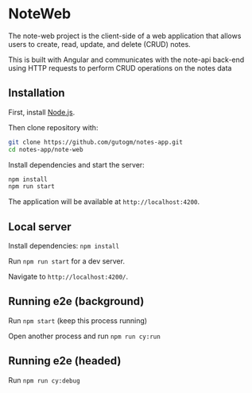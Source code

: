NoteWeb
=========

The note-web project is the client-side of a web application that allows users to create, read, update, and delete (CRUD) notes.

This is built with Angular and communicates with the note-api back-end using HTTP requests to perform CRUD operations on the notes data

Installation
------------

First, install [Node.js](https://nodejs.org/).

Then clone repository with:

```bash
git clone https://github.com/gutogm/notes-app.git
cd notes-app/note-web
```

Install dependencies and start the server:

```bash
npm install
npm run start
```

The application will be available at `http://localhost:4200`.


## Local server

Install dependencies: `npm install`

Run `npm run start` for a dev server.

Navigate to `http://localhost:4200/`. 


## Running e2e (background)

Run `npm start` (keep this process running)

Open another process and run `npm run cy:run`

## Running e2e (headed)

Run `npm run cy:debug`

